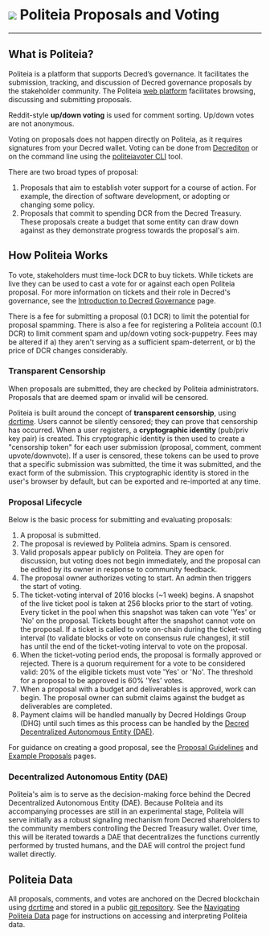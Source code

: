 # <img class="dcr-icon" src="/img/dcr-icons/Politeia.svg" /> Politeia Proposals and Voting

---

## What is Politeia?

Politeia is a platform that supports Decred’s governance. It facilitates the submission, tracking, and discussion of Decred governance proposals by the stakeholder community. The Politeia [web platform](https://proposals.decred.org/) facilitates browsing, discussing and submitting proposals.

Reddit-style **up/down voting** is used for comment sorting. Up/down votes are not anonymous.

Voting on proposals does not happen directly on Politeia, as it requires signatures from your Decred wallet. Voting can be done from [Decrediton](../../getting-started/user-guides/decrediton-setup.md) or on the command line using the [politeiavoter CLI](https://github.com/decred/politeia/tree/master/politeiavoter) tool. 

There are two broad types of proposal:

1. Proposals that aim to establish voter support for a course of action. For example, the direction of software development, or adopting or changing some policy.
2. Proposals that commit to spending DCR from the Decred Treasury. These proposals create a budget that some entity can draw down against as they demonstrate progress towards the proposal's aim.

## How Politeia Works

To vote, stakeholders must time-lock DCR to buy tickets. While tickets are live they can be used to cast a vote for or against each open Politeia proposal. For more information on tickets and their role in Decred's governance, see the [Introduction to Decred Governance](../../governance/introduction-to-decred-governance.md) page.

There is a fee for submitting a proposal (0.1 DCR) to limit the potential for proposal spamming. There is also a fee for registering a Politeia account (0.1 DCR) to limit comment spam and up/down voting sock-puppetry. Fees may be altered if a) they aren't serving as a sufficient spam-deterrent, or b) the price of DCR changes considerably.

### Transparent Censorship

When proposals are submitted, they are checked by Politeia administrators. Proposals that are deemed spam or invalid will be censored.

Politeia is built around the concept of **transparent censorship**, using [dcrtime](https://github.com/decred/dcrtime). Users cannot be silently censored; they can prove that censorship has occurred. When a user registers, a **cryptographic identity** (pub/priv key pair) is created. This cryptographic identity is then used to create a "censorship token" for each user submission (proposal, comment, comment upvote/downvote). If a user is censored, these tokens can be used to prove that a specific submission was submitted, the time it was submitted, and the exact form of the submission. This cryptographic identity is stored in the user's browser by default, but can be exported and re-imported at any time. 


### Proposal Lifecycle

Below is the basic process for submitting and evaluating proposals:

1. A proposal is submitted.
2. The proposal is reviewed by Politeia admins. Spam is censored. 
3. Valid proposals appear publicly on Politeia. They are open for discussion, but voting does not begin immediately, and the proposal can be edited by its owner in response to community feedback. 
4. The proposal owner authorizes voting to start. An admin then triggers the start of voting.	
5. The ticket-voting interval of 2016 blocks (~1 week) begins. A snapshot of the live ticket pool is taken at 256 blocks prior to the start of voting. Every ticket in the pool when this snapshot was taken can vote 'Yes' or 'No' on the proposal. Tickets bought after the snapshot cannot vote on the proposal. If a ticket is called to vote on-chain during the ticket-voting interval (to validate blocks or vote on consensus rule changes), it still has until the end of the ticket-voting interval to vote on the proposal. 
6. When the ticket-voting period ends, the proposal is formally approved or rejected. There is a quorum requirement for a vote to be considered valid: 20% of the eligible tickets must vote 'Yes' or 'No'. The threshold for a proposal to be approved is 60% 'Yes' votes.
7. When a proposal with a budget and deliverables is approved, work can begin. The proposal owner can submit claims against the budget as deliverables are completed.
8. Payment claims will be handled manually by Decred Holdings Group (DHG) until such times as this process can be handled by the [Decred Decentralized Autonomous Entity (DAE)](#decentralized-autonomous-entity-dae).

For guidance on creating a good proposal, see the [Proposal Guidelines](../../governance/politeia/proposal-guidelines.md) and [Example Proposals](../../governance/politeia/example-proposals.md) pages.

### Decentralized Autonomous Entity (DAE)

Politeia's aim is to serve as the decision-making force behind the Decred Decentralized Autonomous Entity (DAE). Because Politeia and its accompanying processes are still in an experimental stage, Politeia will serve initially as a robust signaling mechanism from Decred shareholders to the community members controlling the Decred Treasury wallet. Over time, this will be iterated towards a DAE that decentralizes the functions currently performed by trusted humans, and the DAE will control the project fund wallet directly.

## Politeia Data

All proposals, comments, and votes are anchored on the Decred blockchain using [dcrtime](https://github.com/decred/dcrtime) and stored in a public [git repository](https://github.com/decred-proposals/mainnet). See the [Navigating Politeia Data](../../advanced/navigating-politeia-data.md) page for instructions on accessing and interpreting Politeia data. 




